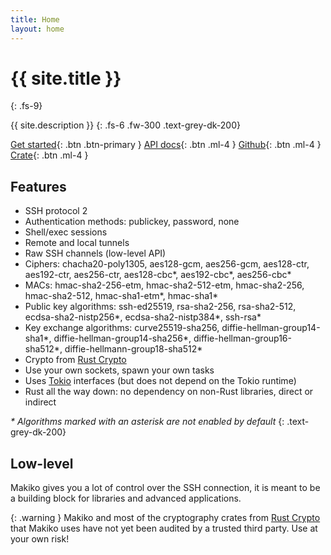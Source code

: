 ```yaml
---
title: Home
layout: home
---
```


# {{ site.title }}
{: .fs-9}

{{ site.description }}
{: .fs-6 .fw-300 .text-grey-dk-200}

[Get started](/tutorial){: .btn .btn-primary }
[API docs][docs-rs]{: .btn .ml-4 }
[Github][github]{: .btn .ml-4 }
[Crate][crates-io]{: .btn .ml-4 }

[docs-rs]: https://docs.rs/makiko/latest/makiko
[github]: https://github.com/honzasp/makiko
[crates-io]: https://crates.io/crates/makiko

## Features

- SSH protocol 2
- Authentication methods: publickey, password, none
- Shell/exec sessions
- Remote and local tunnels
- Raw SSH channels (low-level API)
- Ciphers: chacha20-poly1305, aes128-gcm, aes256-gcm, aes128-ctr, aes192-ctr,
  aes256-ctr, aes128-cbc\*, aes192-cbc\*, aes256-cbc\*
- MACs: hmac-sha2-256-etm, hmac-sha2-512-etm, hmac-sha2-256, hmac-sha2-512,
  hmac-sha1-etm\*, hmac-sha1\*
- Public key algorithms: ssh-ed25519, rsa-sha2-256, rsa-sha2-512,
  ecdsa-sha2-nistp256\*, ecdsa-sha2-nistp384\*, ssh-rsa\*
- Key exchange algorithms: curve25519-sha256, diffie-hellman-group14-sha1\*,
  diffie-hellman-group14-sha256\*, diffie-hellman-group16-sha512\*,
  diffie-hellmann-group18-sha512\*
- Crypto from [Rust Crypto][rust-crypto]
- Use your own sockets, spawn your own tasks
- Uses [Tokio][tokio] interfaces (but does not depend on the Tokio runtime)
- Rust all the way down: no dependency on non-Rust libraries, direct or indirect

[rust-crypto]: https://github.com/RustCrypto
[tokio]: https://tokio.rs/

<i>\* Algorithms marked with an asterisk are not enabled by default</i>
{: .text-grey-dk-200}

## Low-level

Makiko gives you a lot of control over the SSH connection, it is meant to be a building block for libraries and advanced applications.

{: .warning }
Makiko and most of the cryptography crates from [Rust Crypto][rust-crypto] that Makiko uses have not yet been audited by a trusted third party. Use at your own risk!
